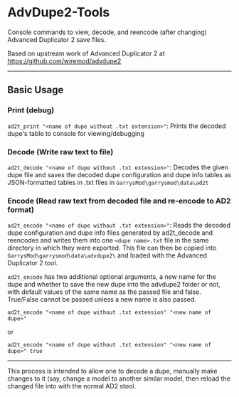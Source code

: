 # AdvDupe2-Tools

Console commands to view, decode, and reencode (after changing) Advanced Duplicator 2 save files.

Based on upstream work of Advanced Duplicator 2 at https://github.com/wiremod/advdupe2

---

## Basic Usage

### Print (debug)

`ad2t_print "<name of dupe without .txt extension>"`: Prints the decoded dupe's table to console for viewing/debugging

### Decode (Write raw text to file)

`ad2t_decode "<name of dupe without .txt extension>"`: Decodes the given dupe file and saves the decoded dupe configuration and dupe info tables as JSON-formatted tables in .txt files in `GarrysMod\garrysmod\data\ad2t`

### Encode (Read raw text from decoded file and re-encode to AD2 format)

`ad2t_encode "<name of dupe without .txt extension>"`: Reads the decoded dupe configuration and dupe info files generated by ad2t_decode and reencodes and writes them into one `<dupe name>.txt` file in the same directory in which they were exported. This file can then be copied into `GarrysMod\garrysmod\data\advdupe2\` and loaded with the Advanced Duplicator 2 tool.

`ad2t_encode` has two additional optional arguments, a new name for the dupe and whether to save the new dupe into the advdupe2 folder or not, with default values of the same name as the passed file and false. True/False cannot be passed unless a new name is also passed.

`ad2t_encode "<name of dupe without .txt extension" "<new name of dupe>"`

or

`ad2t_encode "<name of dupe without .txt extension" "<new name of dupe>" true`

---

This process is intended to allow one to decode a dupe, manually make changes to it (say, change a model to another similar model, then reload the changed file into with the normal AD2 stool.
